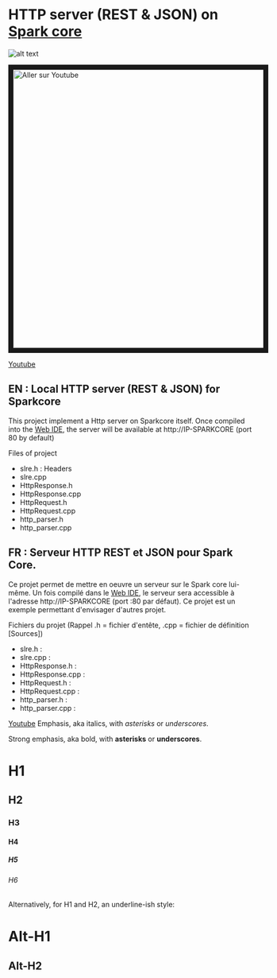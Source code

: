 # HTTP server (REST & JSON) on [Spark core](https://www.spark.io/)

![alt text](https://s3.amazonaws.com/spark-website/spark.png "")

<a href="http://www.youtube.com/watch?feature=player_embedded&v=ifYkC7UdMVA
" target="_blank"><img src="http://img.youtube.com/vi/ifYkC7UdMVA/0.jpg" 
alt="Aller sur Youtube" width="560" border="10" /></a>

[Youtube](https://www.youtube.com/watch?v=ifYkC7UdMVA)


## EN : Local HTTP server (REST & JSON) for Sparkcore

This project implement a Http server on Sparkcore itself. Once compiled into the [Web IDE](https://www.spark.io/build), the server will be available at http://IP-SPARKCORE (port 80 by default)

Files of project 
- slre.h : Headers
- slre.cpp
- HttpResponse.h
- HttpResponse.cpp
- HttpRequest.h
- HttpRequest.cpp
- http_parser.h
- http_parser.cpp

## FR : Serveur HTTP REST et JSON pour Spark Core.

Ce projet permet de mettre en oeuvre un serveur sur le Spark core lui-même.
Un fois compilé dans le [Web IDE](https://www.spark.io/build), le serveur sera accessible à l'adresse http://IP-SPARKCORE (port :80 par défaut). Ce projet est un exemple permettant d'envisager d'autres projet.

Fichiers du projet (Rappel .h = fichier d'entête, .cpp = fichier de définition [Sources])
- slre.h : 
- slre.cpp :
- HttpResponse.h : 
- HttpResponse.cpp :
- HttpRequest.h :
- HttpRequest.cpp :
- http_parser.h :
- http_parser.cpp :

[Youtube](https://www.youtube.com/watch?v=ifYkC7UdMVA)
Emphasis, aka italics, with *asterisks* or _underscores_.

Strong emphasis, aka bold, with **asterisks** or __underscores__.

# H1
## H2
### H3
#### H4
##### H5
###### H6

Alternatively, for H1 and H2, an underline-ish style:

Alt-H1
======

Alt-H2
------
